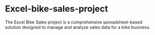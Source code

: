 # Excel-bike-sales-project
The Excel Bike Sales project is a comprehensive spreadsheet-based solution designed to manage and analyze sales data for a bike business.

